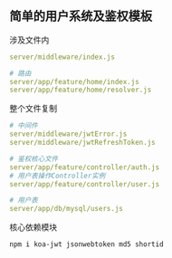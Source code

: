 简单的用户系统及鉴权模板
---


涉及文件内
```yaml
server/middleware/index.js

# 路由
server/app/feature/home/index.js
server/app/feature/home/resolver.js
```

整个文件复制
```yaml
# 中间件
server/middleware/jwtError.js
server/middleware/jwtRefreshToken.js

# 鉴权核心文件
server/app/feature/controller/auth.js
# 用户表操作Controller实例
server/app/feature/controller/user.js

# 用户表
server/app/db/mysql/users.js
```

核心依赖模块
```sh
npm i koa-jwt jsonwebtoken md5 shortid
```
